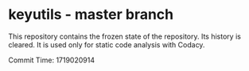 # keyutils - master branch

This repository contains the frozen state of the repository.
Its history is cleared. It is used only for static code
analysis with Codacy.

Commit Time: 1719020914